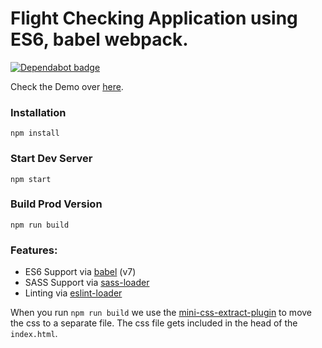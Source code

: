 # Flight Checking Application using ES6, babel webpack.

[![Dependabot badge](https://flat.badgen.net/dependabot/wbkd/webpack-starter?icon=dependabot)](https://dependabot.com/)

Check the Demo over <a href="https://vandu3689.github.io/webpack/" target="_blank">here</a>.


### Installation

```
npm install
```

### Start Dev Server

```
npm start
```

### Build Prod Version

```
npm run build
```

### Features:

* ES6 Support via [babel](https://babeljs.io/) (v7)
* SASS Support via [sass-loader](https://github.com/jtangelder/sass-loader)
* Linting via [eslint-loader](https://github.com/MoOx/eslint-loader)

When you run `npm run build` we use the [mini-css-extract-plugin](https://github.com/webpack-contrib/mini-css-extract-plugin) to move the css to a separate file. The css file gets included in the head of the `index.html`.

